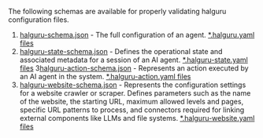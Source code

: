 The following schemas are available for properly validating halguru configuration files.

1. [halguru-schema.json](halguru-schema.json) -  The full configuration of an agent. [*.halguru.yaml files](https://docs.hal.guru/models/%28halguru%29/)
2. [halguru-state-schema.json](halguru-state-schema.json) - Defines the operational state and associated metadata for a session of an AI agent. [*.halguru-state.yaml files](https://docs.hal.guru/models/%28state%29/)
3[halguru-action-schema.json](halguru-action-schema.json) - Represents an action executed by an AI agent in the system. [*.halguru-action.yaml files](https://docs.hal.guru/models/%28action%29/)
4. [halguru-website-schema.json](halguru-website-schema.json) - Represents the configuration settings for a website crawler or scraper. Defines parameters such as the name of the website, the starting URL, maximum allowed levels and pages, specific URL patterns to process, and connectors required for linking external components like LLMs and file systems. [*.halguru-website.yaml files](https://docs.hal.guru/models/%28website%29/)
